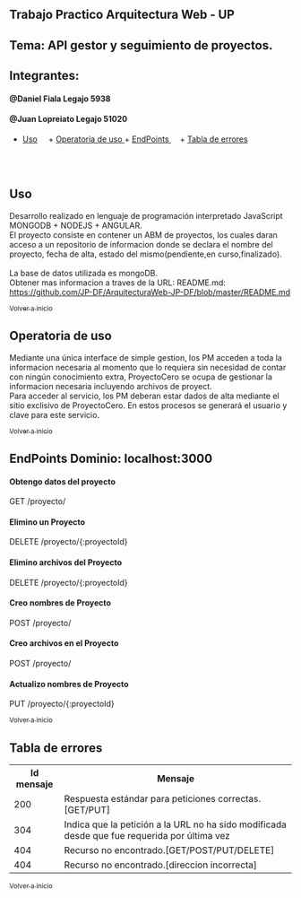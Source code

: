 ## Trabajo Practico Arquitectura Web - UP 

## Tema: API gestor y seguimiento de proyectos.

## Integrantes: 
####  @Daniel Fiala Legajo 5938 </br>
####  @Juan Lopreiato Legajo 51020


+ [Uso](#uso)
     + [Operatoria de uso ](#operatoria)
      + [EndPoints ](#EndPoints)
       + [Tabla de errores ](#codigoerror)

</br>     

<a name="#uso"></a>
## Uso
Desarrollo realizado en lenguaje de programación interpretado JavaScript MONGODB + NODEJS + ANGULAR.</br>
El proyecto consiste en contener un ABM de proyectos, los cuales daran acceso a un repositorio de informacion donde se declara el nombre del proyecto, fecha de alta, estado del mismo(pendiente,en curso,finalizado).</br> </br>
La base de datos utilizada es mongoDB.</br>
Obtener mas informacion a traves de la URL: README.md: https://github.com/JP-DF/ArquitecturaWeb-JP-DF/blob/master/README.md
</br>

[<sub>Volver a inicio</sub>](#uso)
</br>

<a name="operatoria"></a>
## Operatoria de uso 
Mediante una única interface de simple gestion, los PM acceden a toda la informacion necesaria al momento que lo requiera sin necesidad de contar con ningún conocimiento extra, ProyectoCero se ocupa de gestionar la informacion necesaria incluyendo archivos de proyect.</br>
Para acceder al servicio, los PM deberan estar dados de alta mediante el sitio exclisivo de ProyectoCero. En estos procesos se generará el usuario y clave para este servicio.

[<sub>Volver a inicio</sub>](#uso)
</br>

<a name="EndPoints"></a>
## EndPoints Dominio: localhost:3000
#### Obtengo datos del proyecto
GET /proyecto/
#### Elimino un Proyecto 
DELETE /proyecto/{:proyectoId}
#### Elimino archivos del Proyecto
DELETE /proyecto/{:proyectoId}
#### Creo nombres de Proyecto
POST /proyecto/
#### Creo archivos en el Proyecto
POST /proyecto/
#### Actualizo nombres de Proyecto
PUT /proyecto/{:proyectoId}



[<sub>Volver a inicio</sub>](#uso)
</br>

<a name="codigoerror"></a>
## Tabla de errores
<table>
<tr><th>Id mensaje</th><th>Mensaje</th></tr>
<tr><td>200</td><td>Respuesta estándar para peticiones correctas.[GET/PUT]</td></tr> 
<tr><td>304</td><td>Indica que la petición a la URL no ha sido modificada desde que fue requerida por última vez</td></tr>
<tr><td>404</td><td>Recurso no encontrado.[GET/POST/PUT/DELETE]</td></tr> 
<tr><td>404</td><td>Recurso no encontrado.[direccion incorrecta]</td></tr>
</table>

[<sub>Volver a inicio</sub>](#uso)

